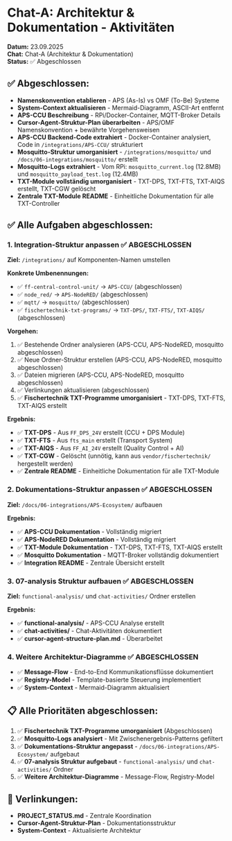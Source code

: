 # Chat-A: Architektur & Dokumentation - Aktivitäten

**Datum:** 23.09.2025  
**Chat:** Chat-A (Architektur & Dokumentation)  
**Status:** ✅ Abgeschlossen

## ✅ **Abgeschlossen:**
- **Namenskonvention etablieren** - APS (As-Is) vs OMF (To-Be) Systeme
- **System-Context aktualisieren** - Mermaid-Diagramm, ASCII-Art entfernt
- **APS-CCU Beschreibung** - RPi/Docker-Container, MQTT-Broker Details
- **Cursor-Agent-Struktur-Plan überarbeiten** - APS/OMF Namenskonvention + bewährte Vorgehensweisen
- **APS-CCU Backend-Code extrahiert** - Docker-Container analysiert, Code in `/integrations/APS-CCU/` strukturiert
- **Mosquitto-Struktur umorganisiert** - `/integrations/mosquitto/` und `/docs/06-integrations/mosquitto/` erstellt
- **Mosquitto-Logs extrahiert** - Vom RPi: `mosquitto_current.log` (12.8MB) und `mosquitto_payload_test.log` (12.4MB)
- **TXT-Module vollständig umorganisiert** - TXT-DPS, TXT-FTS, TXT-AIQS erstellt, TXT-CGW gelöscht
- **Zentrale TXT-Module README** - Einheitliche Dokumentation für alle TXT-Controller

## ✅ **Alle Aufgaben abgeschlossen:**

### **1. Integration-Struktur anpassen** ✅ **ABGESCHLOSSEN**
**Ziel:** `/integrations/` auf Komponenten-Namen umstellen

**Konkrete Umbenennungen:**
- ✅ `ff-central-control-unit/` → `APS-CCU/` (abgeschlossen)
- ✅ `node_red/` → `APS-NodeRED/` (abgeschlossen)
- ✅ `mqtt/` → `mosquitto/` (abgeschlossen)
- ✅ `fischertechnik-txt-programs/` → `TXT-DPS/`, `TXT-FTS/`, `TXT-AIQS/` (abgeschlossen)

**Vorgehen:**
1. ✅ Bestehende Ordner analysieren (APS-CCU, APS-NodeRED, mosquitto abgeschlossen)
2. ✅ Neue Ordner-Struktur erstellen (APS-CCU, APS-NodeRED, mosquitto abgeschlossen)
3. ✅ Dateien migrieren (APS-CCU, APS-NodeRED, mosquitto abgeschlossen)
4. ✅ Verlinkungen aktualisieren (abgeschlossen)
5. ✅ **Fischertechnik TXT-Programme umorganisiert** - TXT-DPS, TXT-FTS, TXT-AIQS erstellt

**Ergebnis:**
- ✅ **TXT-DPS** - Aus `FF_DPS_24V` erstellt (CCU + DPS Module)
- ✅ **TXT-FTS** - Aus `fts_main` erstellt (Transport System)
- ✅ **TXT-AIQS** - Aus `FF_AI_24V` erstellt (Quality Control + AI)
- ✅ **TXT-CGW** - Gelöscht (unnötig, kann aus `vendor/fischertechnik/` hergestellt werden)
- ✅ **Zentrale README** - Einheitliche Dokumentation für alle TXT-Module

### **2. Dokumentations-Struktur anpassen** ✅ **ABGESCHLOSSEN**
**Ziel:** `/docs/06-integrations/APS-Ecosystem/` aufbauen

**Ergebnis:**
- ✅ **APS-CCU Dokumentation** - Vollständig migriert
- ✅ **APS-NodeRED Dokumentation** - Vollständig migriert  
- ✅ **TXT-Module Dokumentation** - TXT-DPS, TXT-FTS, TXT-AIQS erstellt
- ✅ **Mosquitto Dokumentation** - MQTT-Broker vollständig dokumentiert
- ✅ **Integration README** - Zentrale Übersicht erstellt

### **3. 07-analysis Struktur aufbauen** ✅ **ABGESCHLOSSEN**
**Ziel:** `functional-analysis/` und `chat-activities/` Ordner erstellen

**Ergebnis:**
- ✅ **functional-analysis/** - APS-CCU Analyse erstellt
- ✅ **chat-activities/** - Chat-Aktivitäten dokumentiert
- ✅ **cursor-agent-structure-plan.md** - Überarbeitet

### **4. Weitere Architektur-Diagramme** ✅ **ABGESCHLOSSEN**
- ✅ **Message-Flow** - End-to-End Kommunikationsflüsse dokumentiert
- ✅ **Registry-Model** - Template-basierte Steuerung implementiert
- ✅ **System-Context** - Mermaid-Diagramm aktualisiert

## 📋 **Alle Prioritäten abgeschlossen:**
1. ✅ **Fischertechnik TXT-Programme umorganisiert** (Abgeschlossen)
2. ✅ **Mosquitto-Logs analysiert** - Mit Zwischenergebnis-Patterns gefiltert
3. ✅ **Dokumentations-Struktur angepasst** - `/docs/06-integrations/APS-Ecosystem/` aufgebaut
4. ✅ **07-analysis Struktur aufgebaut** - `functional-analysis/` und `chat-activities/` Ordner
5. ✅ **Weitere Architektur-Diagramme** - Message-Flow, Registry-Model

## 🔗 **Verlinkungen:**
- **PROJECT_STATUS.md** - Zentrale Koordination
- **Cursor-Agent-Struktur-Plan** - Dokumentationsstruktur
- **System-Context** - Aktualisierte Architektur
